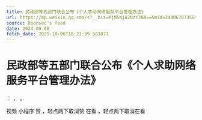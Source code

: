```yaml
---
title: 民政部等五部门联合公布《个人求助网络服务平台管理办法》
url: https://mp.weixin.qq.com/s?__biz=MjM5NjA2NzY3NA==&mid=2448670735&idx=2&sn=3473fa5a83968a275d5a952e92aa1016
source: Doonsec's feed
date: 2024-09-08
fetch_date: 2025-10-06T18:21:39.581877
---
```


# 民政部等五部门联合公布《个人求助网络服务平台管理办法》

：
，
。

视频
小程序
赞
，轻点两下取消赞
在看
，轻点两下取消在看